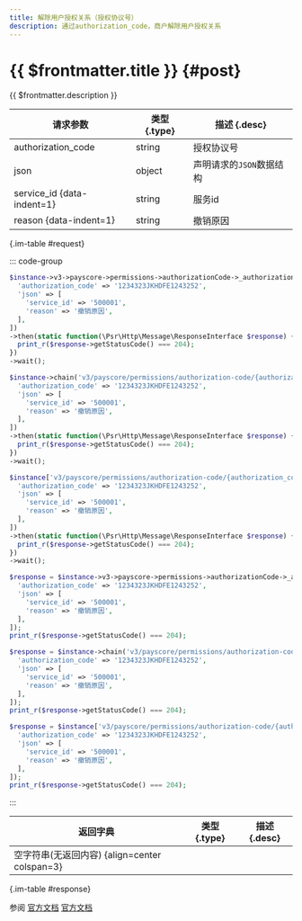 ```yaml
---
title: 解除用户授权关系（授权协议号）
description: 通过authorization_code，商户解除用户授权关系
---
```


# {{ $frontmatter.title }} {#post}

{{ $frontmatter.description }}

| 请求参数 | 类型 {.type} | 描述 {.desc}
| --- | --- | ---
| authorization_code | string | 授权协议号
| json | object | 声明请求的`JSON`数据结构
| service_id {data-indent=1} | string | 服务id
| reason {data-indent=1} | string | 撤销原因

{.im-table #request}

::: code-group

```php [异步纯链式]
$instance->v3->payscore->permissions->authorizationCode->_authorization_code_->terminate->postAsync([
  'authorization_code' => '1234323JKHDFE1243252',
  'json' => [
    'service_id' => '500001',
    'reason' => '撤销原因',
  ],
])
->then(static function(\Psr\Http\Message\ResponseInterface $response) {
  print_r($response->getStatusCode() === 204);
})
->wait();
```

```php [异步声明式]
$instance->chain('v3/payscore/permissions/authorization-code/{authorization_code}/terminate')->postAsync([
  'authorization_code' => '1234323JKHDFE1243252',
  'json' => [
    'service_id' => '500001',
    'reason' => '撤销原因',
  ],
])
->then(static function(\Psr\Http\Message\ResponseInterface $response) {
  print_r($response->getStatusCode() === 204);
})
->wait();
```

```php [异步属性式]
$instance['v3/payscore/permissions/authorization-code/{authorization_code}/terminate']->postAsync([
  'authorization_code' => '1234323JKHDFE1243252',
  'json' => [
    'service_id' => '500001',
    'reason' => '撤销原因',
  ],
])
->then(static function(\Psr\Http\Message\ResponseInterface $response) {
  print_r($response->getStatusCode() === 204);
})
->wait();
```

```php [同步纯链式]
$response = $instance->v3->payscore->permissions->authorizationCode->_authorization_code_->terminate->post([
  'authorization_code' => '1234323JKHDFE1243252',
  'json' => [
    'service_id' => '500001',
    'reason' => '撤销原因',
  ],
]);
print_r($response->getStatusCode() === 204);
```

```php [同步声明式]
$response = $instance->chain('v3/payscore/permissions/authorization-code/{authorization_code}/terminate')->post([
  'authorization_code' => '1234323JKHDFE1243252',
  'json' => [
    'service_id' => '500001',
    'reason' => '撤销原因',
  ],
]);
print_r($response->getStatusCode() === 204);
```

```php [同步属性式]
$response = $instance['v3/payscore/permissions/authorization-code/{authorization_code}/terminate']->post([
  'authorization_code' => '1234323JKHDFE1243252',
  'json' => [
    'service_id' => '500001',
    'reason' => '撤销原因',
  ],
]);
print_r($response->getStatusCode() === 204);
```

:::

| 返回字典 | 类型 {.type} | 描述 {.desc}
| --- | --- | ---
| 空字符串(无返回内容) {align=center colspan=3}

{.im-table #response}

参阅 [官方文档](https://pay.weixin.qq.com/wiki/doc/apiv3/wxpay/payscore/chapter9_4.shtml) [官方文档](https://pay.weixin.qq.com/docs/merchant/apis/weixin-pay-score/service-auth/terminate-permissions-by-code.html)
